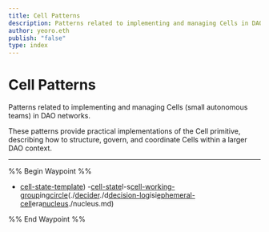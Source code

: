 ```yaml
---
title: Cell Patterns
description: Patterns related to implementing and managing Cells in DAO networks
author: yeoro.eth
publish: "false"
type: index
---
```


# Cell Patterns

Patterns related to implementing and managing Cells (small autonomous teams) in DAO networks.

These patterns provide practical implementations of the Cell primitive, describing how to structure, govern, and coordinate Cells within a larger DAO context.

---

%% Begin Waypoint %%
- [cell-state-template](cell-state-template.md))
-[cell-state](cell-state.md)l-s[cell-working-group](cell-working-group.md)ing[circle](circle.md)(./[decider](decider.md)./d[decision-log](decision-log.md)isi[ephemeral-cell](ephemeral-cell.md)era[nucleus](notes/dao-primitives/implementation/patterns/collaboration-scale-patterns/nucleus.md)./nucleus.md)

%% End Waypoint %%
